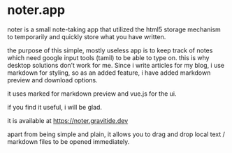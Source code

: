 # noter.app

noter is a small note-taking app that utilized the html5 storage mechanism to temporarily and quickly store what you have written.

the purpose of this simple, mostly useless app is to keep track of notes which need google input tools (tamil) to be able to type on. this is why desktop solutions don’t work for me. Since i write articles for my blog, i use markdown for styling, so as an added feature, i have added markdown preview and download options.

it uses marked for markdown preview and vue.js for the ui.

if you find it useful, i will be glad.

it is available at https://noter.gravitide.dev

apart from being simple and plain, it allows you to drag and drop local text / markdown files to be opened immediately.
